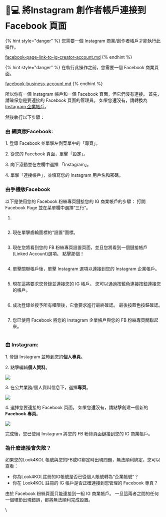 # 👩💻 將Instagram 創作者帳戶連接到Facebook 頁面

{% hint style="danger" %}
您需要一個 Instagram 商業/創作者帳戶才能執行此操作。

&#x20; [facebook-page-link-to-ig-creator-account.md](facebook-page-link-to-ig-creator-account.md "mention")
{% endhint %}

{% hint style="danger" %}
在執行此操作之前，您需要一個 Facebook 商業頁面。

&#x20;[facebook-business-account.md](facebook-business-account.md "mention")
{% endhint %}

所以你有一個 Instagram 帳戶和一個 Facebook 頁面，但它們沒有連接。 首先，請確保您是要連接的 Facebook 頁面的管理員。 如果您還沒有，請轉換為 [Instagram 企業帳戶](ig-business-account-creator-account.md)。

然後執行以下步驟：

### **由 網頁版Facebook:**

1\. 登錄 Facebook 並單擊左側菜單中的「專頁」。

2\. 從您的 Facebook 頁面，單擊「設定」。

3\. 向下滾動並在左欄中選擇 「Instagram」。

4\. 單擊「連接帳戶」，並填寫您的 Instagram 用戶名和密碼。

### 由手機版Facebook

以下是使用您的 Facebook 粉絲專頁鏈接您的 IG 商業帳戶的步驟： 打開 Facebook Page 並在菜單欄中選擇“三行”。

1.

<figure><img src="../../.gitbook/assets/photo_2023-04-17 11.20.55 (1).jpeg" alt=""><figcaption></figcaption></figure>

2. 現在單擊齒輪圖標的“設置”圖標。

<figure><img src="../../.gitbook/assets/photo_2023-04-17 11.20.55.jpeg" alt=""><figcaption></figcaption></figure>

3. 現在您將看到您的 FB 粉絲專頁設置頁面，並且您將看到一個鏈接帳戶 (Linked Account)選項。 點擊那個！

<figure><img src="../../.gitbook/assets/ .jpeg" alt=""><figcaption></figcaption></figure>

4. 單擊關聯帳戶後，單擊 Instagram 選項以連接到您的 Instagram 企業帳戶。

<div align="center">

<figure><img src="../../.gitbook/assets/ ig.jpeg" alt=""><figcaption></figcaption></figure>

</div>

5. 現在這將要求您登錄並連接您的 IG 帳戶。 您可以通過按藍色連接按鈕連接您的帳戶。

<figure><img src="../../.gitbook/assets/photo_2023-04-17 11.20.59.jpeg" alt=""><figcaption></figcaption></figure>

6. 成功登錄並授予所有權限後，它會要求進行最終確認。 最後按藍色按鈕確認。

<figure><img src="../../.gitbook/assets/photo_2023-04-17 11.21.02.jpeg" alt=""><figcaption></figcaption></figure>

7.  您已使用 Facebook 將您的 Instagram 企業帳戶與您的 FB 粉絲專頁關聯起來。

    <figure><img src="../../.gitbook/assets/photo_2023-04-17 11.20.50.jpeg" alt=""><figcaption></figcaption></figure>

    ###

### **由 Instagram:**

1\. 登錄 Instagram 並轉到您的**個人專頁**。

2\. 點擊編輯**個人資料**。

![](<../../.gitbook/assets/photo\_2023-04-17 11.34.04.png>)

3\. 在公共業務/個人資料信息下，選擇**專頁**。

![](<../../.gitbook/assets/photo\_2023-04-17 11.34.06.jpeg>)

4\. 選擇您要連接的 Facebook 頁面。 如果您還沒有，請點擊創建一個新的 **Facebook** **專頁**。

![](<../../.gitbook/assets/photo\_2023-04-17 11.34.06.jpeg>)

完成後，您已使用 Instagram 將您的 FB 粉絲頁面鏈接到您的 IG 商業帳戶。

### 為什麼連接會失敗？ <a href="#wei-shen-me-hui-lian-jie-shi-bai" id="wei-shen-me-hui-lian-jie-shi-bai"></a>

如果您的Look4KOL 帳號與您的FB或IG綁定時出現問題，無法順利綁定，您可以查看：

* 你為Look4KOL註冊的IG帳號是否已從個人賬號轉為“企業帳號”？
* 你在 Look4KOL 註冊的 IG 帳戶是否正確連接到您管理的 Facebook 專頁？

由於 Facebook 粉絲頁面只能連接到一組 IG 商業帳戶。 一旦這兩者之間的任何一個環節出現錯誤，都將無法順利完成設置。

\
